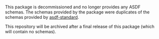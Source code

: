 This package is decommissioned and no longer provides any ASDF schemas.
The schemas provided by the package were duplicates of the schemas provided
by [asdf-standard](https://github.com/asdf-format/asdf-standard).

This repository will be archived after a final release of this package
(which will contain no schemas).
